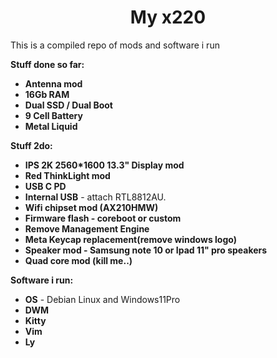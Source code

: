 <h1 align='center'>My x220</h1>

This is a compiled repo of mods and software i run

**Stuff done so far:**
* **Antenna mod**
* **16Gb RAM**
* **Dual SSD / Dual Boot**
* **9 Cell Battery**
* **Metal Liquid**

**Stuff 2do:**
* **IPS 2K 2560*1600 13.3" Display mod**
* **Red ThinkLight mod**
* **USB C PD**
* **Internal USB** - attach RTL8812AU. 
* **Wifi chipset mod (AX210HMW)**
* **Firmware flash - coreboot or custom**
* **Remove Management Engine**
* **Meta Keycap replacement(remove windows logo)**
* **Speaker mod - Samsung note 10 or Ipad 11" pro speakers**
* **Quad core mod (kill me..)**

**Software i run:**
* **OS** - Debian Linux and Windows11Pro
* **DWM**
* **Kitty**
* **Vim**
* **Ly**
